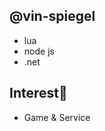 @vin-spiegel
----
- lua
- node js
- .net

Interest👀
----
- Game & Service

<!---
vin-spiegel/vin-spiegel is a ✨ special ✨ repository because its `README.md` (this file) appears on your GitHub profile.
You can click the Preview link to take a look at your changes.
- 👀 I’m interested in ...
- 🌱 I’m currently learning ...
- 💞️ I’m looking to collaborate on ...
- 📫 How to reach me ...
--->
